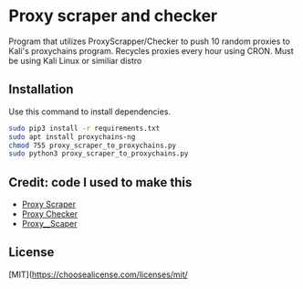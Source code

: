 # Proxy scraper and checker 
Program that utilizes ProxyScrapper/Checker to push
10 random proxies to Kali's proxychains program.
Recycles proxies every hour using CRON.
Must be using Kali Linux or similiar distro
## Installation
  
   Use this command to install dependencies.
  ```bash
  sudo pip3 install -r requirements.txt
  sudo apt install proxychains-ng
  chmod 755 proxy_scraper_to_proxychains.py
  sudo python3 proxy_scraper_to_proxychains.py
  ```
 ## Credit: code I used to make this
  * [Proxy Scraper](https://github.com/Abigdog4/ProxyScrapper)
  * [Proxy Checker](https://github.com/byRo0t96/proxy_checker)
  * [Proxy__Scaper](https://github.com/iw4p/proxy-scraper)
 ## License
[MIT](https://choosealicense.com/licenses/mit/
